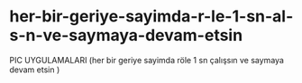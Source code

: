 # her-bir-geriye-sayimda-r-le-1-sn-al-s-n-ve-saymaya-devam-etsin
PIC UYGULAMALARI (her bir geriye sayimda röle 1 sn çalışsın ve saymaya devam etsin )
